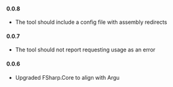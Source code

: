 #### 0.0.8
* The tool should include a config file with assembly redirects 
#### 0.0.7
* The tool should not report requesting usage as an error 
#### 0.0.6 
* Upgraded FSharp.Core to align with Argu